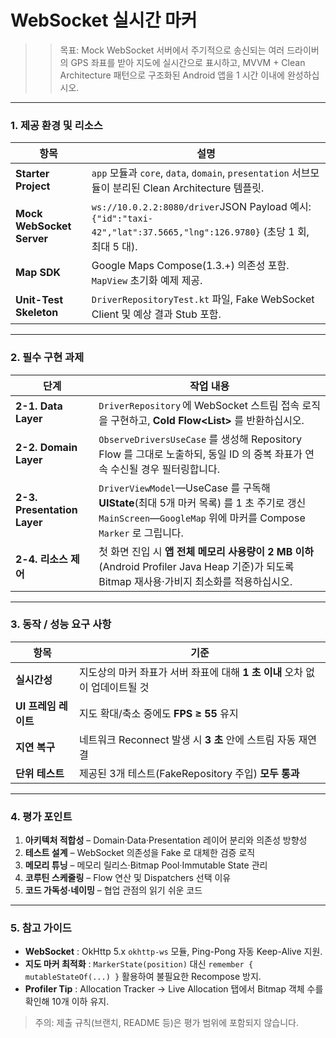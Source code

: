 # WebSocket 실시간 마커
> > 목표: Mock WebSocket 서버에서 주기적으로 송신되는 여러 드라이버의 GPS 좌표를 받아 지도에 실시간으로 표시하고, MVVM + Clean Architecture 패턴으로 구조화된 Android 앱을 1 시간 이내에 완성하십시오.
>

---

### 1. 제공 환경 및 리소스

| 항목 | 설명 |
| --- | --- |
| **Starter Project** | `app` 모듈과 `core`, `data`, `domain`, `presentation` 서브모듈이 분리된 Clean Architecture 템플릿. |
| **Mock WebSocket Server** | `ws://10.0.2.2:8080/driver`JSON Payload 예시: `{"id":"taxi-42","lat":37.5665,"lng":126.9780}` (초당 1 회, 최대 5 대). |
| **Map SDK** | Google Maps Compose(1.3.+) 의존성 포함. `MapView` 초기화 예제 제공. |
| **Unit-Test Skeleton** | `DriverRepositoryTest.kt` 파일, Fake WebSocket Client 및 예상 결과 Stub 포함. |

---

### 2. 필수 구현 과제

| 단계 | 작업 내용 |
| --- | --- |
| **2-1. Data Layer** | `DriverRepository` 에 WebSocket 스트림 접속 로직을 구현하고, **Cold Flow<List<DriverPosition>>** 를 반환하십시오. |
| **2-2. Domain Layer** | `ObserveDriversUseCase` 를 생성해 Repository Flow 를 그대로 노출하되, 동일 ID 의 중복 좌표가 연속 수신될 경우 필터링합니다. |
| **2-3. Presentation Layer** | `DriverViewModel`—UseCase 를 구독해 **UIState**(최대 5개 마커 목록) 를 1 초 주기로 갱신`MainScreen`—`GoogleMap` 위에 마커를 Compose `Marker` 로 그립니다. |
| **2-4. 리소스 제어** | 첫 화면 진입 시 **앱 전체 메모리 사용량이 2 MB 이하**(Android Profiler Java Heap 기준)가 되도록 Bitmap 재사용·가비지 최소화를 적용하십시오. |

---

### 3. 동작 / 성능 요구 사항

| 항목 | 기준 |
| --- | --- |
| **실시간성** | 지도상의 마커 좌표가 서버 좌표에 대해 **1 초 이내** 오차 없이 업데이트될 것 |
| **UI 프레임 레이트** | 지도 확대/축소 중에도 **FPS ≥ 55** 유지 |
| **지연 복구** | 네트워크 Reconnect 발생 시 **3 초** 안에 스트림 자동 재연결 |
| **단위 테스트** | 제공된 3개 테스트(FakeRepository 주입) **모두 통과** |

---

### 4. 평가 포인트

1. **아키텍처 적합성** – Domain·Data·Presentation 레이어 분리와 의존성 방향성
2. **테스트 설계** – WebSocket 의존성을 Fake 로 대체한 검증 로직
3. **메모리 튜닝** – 메모리 릴리스·Bitmap Pool·Immutable State 관리
4. **코루틴 스케줄링** – Flow 연산 및 Dispatchers 선택 이유
5. **코드 가독성·네이밍** – 협업 관점의 읽기 쉬운 코드

---

### 5. 참고 가이드

- **WebSocket** : OkHttp 5.x `okhttp-ws` 모듈, Ping-Pong 자동 Keep-Alive 지원.
- **지도 마커 최적화** : `MarkerState(position)` 대신 `remember { mutableStateOf(...) }` 활용하여 불필요한 Recompose 방지.
- **Profiler Tip** : Allocation Tracker → Live Allocation 탭에서 Bitmap 객체 수를 확인해 10개 이하 유지.

> 주의: 제출 규칙(브랜치, README 등)은 평가 범위에 포함되지 않습니다.
>